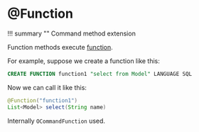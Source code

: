 # @Function

!!! summary ""
    Command method extension

Function methods execute [function](https://orientdb.org/docs/3.1.x/admin/Functions.html).

For example, suppose we create a function like this:

```sql
CREATE FUNCTION function1 "select from Model" LANGUAGE SQL
```

Now we can call it like this:

```java
@Function("function1")
List<Model> select(String name)
```

Internally `OCommandFunction` used.
